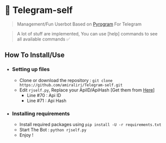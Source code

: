# 🚀 Telegram-self
> Management/Fun Userbot Based on [Pyrogram](https://pyrogram.org/) For Telegram

> A lot of stuff are implemented, You can use [help] commands to see all available commands ✅

## How To Install/Use 

- ### Setting up files
    - Clone or download the repository : `git clone https://github.com/amiralirj/Telegram-self.git`
    - Edit `rjself.py`, Replace your ApiID/ApiHash [Get them from [Here](https://my.telegram.org/)]
        - Line #70 : Api ID
        - Line #71 : Api Hash

- ### Installing requirements
    - Install required packages using `pip install -U -r requirements.txt`
    - Start The Bot : `python rjself.py`
    - Enjoy !
